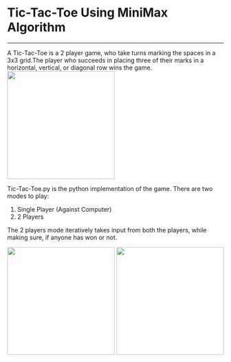 # Tic-Tac-Toe Using MiniMax Algorithm
<hr>
A Tic-Tac-Toe is a 2 player game, who take turns marking the spaces in a 3x3 grid.The player who succeeds in placing three of their marks in a horizontal, vertical, or diagonal row wins the game.

<img align="center" width="250" height="250" src="http://i1079.photobucket.com/albums/w508/vineetjoshi253/2000px-Tic_tac_toe.svg_zps3arf8wkq.png">

Tic-Tac-Toe.py is the python implementation of the game. 
There are two modes to play:
1. Single Player (Against Computer)
2. 2 Players

The 2 players mode iteratively takes input from both the players, while making sure, if anyone has won or not.

<img align="center" width="250" height="250" src="http://i1079.photobucket.com/albums/w508/vineetjoshi253/5_zps9cwajtnw.png">

<img align="center" width="250" height="250" src="http://photobucket.com/gallery/http://s1079.photobucket.com/user/vineetjoshi253/media/5_zps9cwajtnw.png.html">
